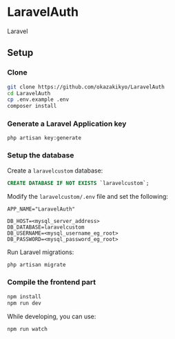 # LaravelAuth

Laravel

## Setup

### Clone

```sh
git clone https://github.com/okazakikyo/LaravelAuth
cd LaravelAuth
cp .env.example .env
composer install
```

### Generate a Laravel Application key

```
php artisan key:generate
```

### Setup the database

Create a `laravelcustom` database:

```sql
CREATE DATABASE IF NOT EXISTS `laravelcustom`;
```

Modify the `laravelcustom/.env` file and set the following:

```
APP_NAME="LaravelAuth"

DB_HOST=<mysql_server_address>
DB_DATABASE=laravelcustom
DB_USERNAME=<mysql_username_eg_root>
DB_PASSWORD=<mysql_password_eg_root>
```


Run Laravel migrations:
```sh
php artisan migrate
```


### Compile the frontend part

```sh
npm install
npm run dev
```

While developing, you can use:

```sh
npm run watch
```


